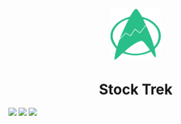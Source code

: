 <p align="center">
<img width="100" src="https://github.com/SelenaChen123/StockTrek/blob/main/frontend/public/logo192.png">
</p>
<h1 align="center">Stock Trek</h1>

<img width="1050" src="https://d112y698adiu2z.cloudfront.net/photos/production/software_photos/002/446/588/datas/gallery.jpg">

<img width="1050" src="https://d112y698adiu2z.cloudfront.net/photos/production/software_photos/002/446/590/datas/gallery.jpg">

<img width="1050" src="https://d112y698adiu2z.cloudfront.net/photos/production/software_photos/002/446/589/datas/gallery.jpg">
